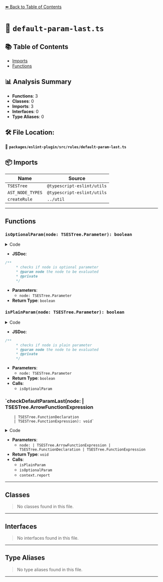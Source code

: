 [⬅️ Back to Table of Contents](../../../../index.md)

# 📄 `default-param-last.ts`

## 📚 Table of Contents

- [Imports](#imports)
- [Functions](#functions)

## 📊 Analysis Summary

- **Functions**: 3
- **Classes**: 0
- **Imports**: 3
- **Interfaces**: 0
- **Type Aliases**: 0

## 🛠️ File Location:
📂 **`packages/eslint-plugin/src/rules/default-param-last.ts`**

## 📦 Imports

| Name | Source |
|------|--------|
| `TSESTree` | `@typescript-eslint/utils` |
| `AST_NODE_TYPES` | `@typescript-eslint/utils` |
| `createRule` | `../util` |


---

## Functions

### `isOptionalParam(node: TSESTree.Parameter): boolean`

<details><summary>Code</summary>

```ts
function isOptionalParam(node: TSESTree.Parameter): boolean {
      return (
        (node.type === AST_NODE_TYPES.ArrayPattern ||
          node.type === AST_NODE_TYPES.AssignmentPattern ||
          node.type === AST_NODE_TYPES.Identifier ||
          node.type === AST_NODE_TYPES.ObjectPattern ||
          node.type === AST_NODE_TYPES.RestElement) &&
        node.optional
      );
    }
```
</details>

- **JSDoc**:
```ts
/**
     * checks if node is optional parameter
     * @param node the node to be evaluated
     * @private
     */
```

- **Parameters**:
  - `node: TSESTree.Parameter`
- **Return Type**: `boolean`
### `isPlainParam(node: TSESTree.Parameter): boolean`

<details><summary>Code</summary>

```ts
function isPlainParam(node: TSESTree.Parameter): boolean {
      return !(
        node.type === AST_NODE_TYPES.AssignmentPattern ||
        node.type === AST_NODE_TYPES.RestElement ||
        isOptionalParam(node)
      );
    }
```
</details>

- **JSDoc**:
```ts
/**
     * checks if node is plain parameter
     * @param node the node to be evaluated
     * @private
     */
```

- **Parameters**:
  - `node: TSESTree.Parameter`
- **Return Type**: `boolean`
- **Calls**:
  - `isOptionalParam`
### `checkDefaultParamLast(node: | TSESTree.ArrowFunctionExpression
        | TSESTree.FunctionDeclaration
        | TSESTree.FunctionExpression): void`

<details><summary>Code</summary>

```ts
function checkDefaultParamLast(
      node:
        | TSESTree.ArrowFunctionExpression
        | TSESTree.FunctionDeclaration
        | TSESTree.FunctionExpression,
    ): void {
      let hasSeenPlainParam = false;
      for (let i = node.params.length - 1; i >= 0; i--) {
        const current = node.params[i];
        const param =
          current.type === AST_NODE_TYPES.TSParameterProperty
            ? current.parameter
            : current;

        if (isPlainParam(param)) {
          hasSeenPlainParam = true;
          continue;
        }

        if (
          hasSeenPlainParam &&
          (isOptionalParam(param) ||
            param.type === AST_NODE_TYPES.AssignmentPattern)
        ) {
          context.report({ node: current, messageId: 'shouldBeLast' });
        }
      }
    }
```
</details>

- **Parameters**:
  - `node: | TSESTree.ArrowFunctionExpression
        | TSESTree.FunctionDeclaration
        | TSESTree.FunctionExpression`
- **Return Type**: `void`
- **Calls**:
  - `isPlainParam`
  - `isOptionalParam`
  - `context.report`

---

## Classes

> No classes found in this file.


---

## Interfaces

> No interfaces found in this file.


---

## Type Aliases

> No type aliases found in this file.


---